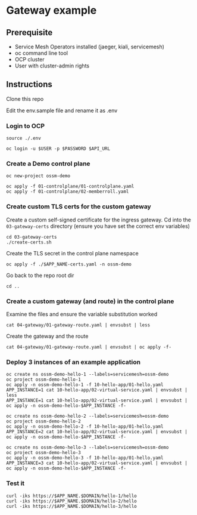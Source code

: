 # Gateway example

## Prerequisite
* Service Mesh Operators installed (jaeger, kiali, servicemesh)
* oc command line tool
* OCP cluster
* User with cluster-admin rights

## Instructions
Clone this repo

Edit the env.sample file and rename it as .env

### Login to OCP
```
source ./.env

oc login -u $USER -p $PASSWORD $API_URL
```

### Create a Demo control plane
```
oc new-project ossm-demo

oc apply -f 01-controlplane/01-controlplane.yaml
oc apply -f 01-controlplane/02-memberroll.yaml
```

### Create custom TLS certs for the custom gateway
Create a custom self-signed certificate for the ingress gateway. Cd into the `03-gateway-certs` directory (ensure you have set the correct env variables)
```
cd 03-gateway-certs
./create-certs.sh
```

Create the TLS secret in the control plane namespace
```
oc apply -f ./$APP_NAME-certs.yaml -n ossm-demo
```

Go back to the repo root dir
```
cd ..
```

### Create a custom gateway (and route) in the control plane
Examine the files and ensure the variable substitution worked

```
cat 04-gateway/01-gateway-route.yaml | envsubst | less
```

Create the gateway and the route
```
cat 04-gateway/01-gateway-route.yaml | envsubst | oc apply -f-
```

### Deploy 3 instances of an example application
```
oc create ns ossm-demo-hello-1 --labels=servicemesh=ossm-demo
oc project ossm-demo-hello-1
oc apply -n ossm-demo-hello-1 -f 10-hello-app/01-hello.yaml
APP_INSTANCE=1 cat 10-hello-app/02-virtual-service.yaml | envsubst | less
APP_INSTANCE=1 cat 10-hello-app/02-virtual-service.yaml | envsubst | oc apply -n ossm-demo-hello-$APP_INSTANCE -f-

oc create ns ossm-demo-hello-2 --labels=servicemesh=ossm-demo
oc project ossm-demo-hello-2
oc apply -n ossm-demo-hello-2 -f 10-hello-app/01-hello.yaml
APP_INSTANCE=2 cat 10-hello-app/02-virtual-service.yaml | envsubst | oc apply -n ossm-demo-hello-$APP_INSTANCE -f-

oc create ns ossm-demo-hello-3 --labels=servicemesh=ossm-demo
oc project ossm-demo-hello-3
oc apply -n ossm-demo-hello-3 -f 10-hello-app/01-hello.yaml
APP_INSTANCE=3 cat 10-hello-app/02-virtual-service.yaml | envsubst | oc apply -n ossm-demo-hello-$APP_INSTANCE -f-
```

### Test it
```
curl -iks https://$APP_NAME.$DOMAIN/hello-1/hello
curl -iks https://$APP_NAME.$DOMAIN/hello-2/hello
curl -iks https://$APP_NAME.$DOMAIN/hello-3/hello
```
